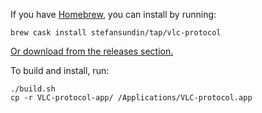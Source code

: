 If you have [Homebrew](https://brew.sh/), you can install by running:

```
brew cask install stefansundin/tap/vlc-protocol
```

[Or download from the releases section.](https://github.com/stefansundin/vlc-protocol/releases/latest)

To build and install, run:

```
./build.sh
cp -r VLC-protocol-app/ /Applications/VLC-protocol.app
```
